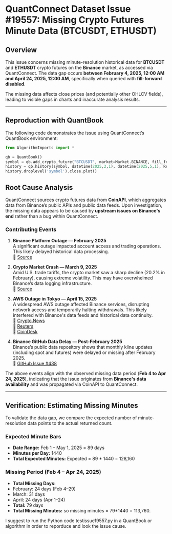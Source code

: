 # QuantConnect Dataset Issue #19557: Missing Crypto Futures Minute Data (BTCUSDT, ETHUSDT)

## Overview

This issue concerns missing minute-resolution historical data for **BTCUSDT** and **ETHUSDT** crypto futures on the **Binance** market, as accessed via QuantConnect. The data gap occurs **between February 4, 2025, 12:00 AM and April 24, 2025, 12:00 AM**, specifically when queried with **fill-forward disabled**.

The missing data affects close prices (and potentially other OHLCV fields), leading to visible gaps in charts and inaccurate analysis results.

---

## Reproduction with QuantBook

The following code demonstrates the issue using QuantConnect’s QuantBook environment:

```python
from AlgorithmImports import *

qb = QuantBook()
symbol = qb.add_crypto_future("BTCUSDT", market=Market.BINANCE, fill_forward=False).symbol
history = qb.history(symbol, datetime(2025,2,1), datetime(2025,5,1), Resolution.MINUTE)
history.droplevel('symbol').close.plot()
```

## Root Cause Analysis

QuantConnect sources crypto futures data from **CoinAPI**, which aggregates data from Binance’s public APIs and public data feeds. Upon investigation, the missing data appears to be caused by **upstream issues on Binance's end** rather than a bug within QuantConnect.

### Contributing Events

1. **Binance Platform Outage — February 2025**  
   A significant outage impacted account access and trading operations. This likely delayed historical data processing.  
   📎 [Source](https://www.binance.com/en/square/post/21656107361106)

2. **Crypto Market Crash — March 9, 2025**  
   Amid U.S. trade tariffs, the crypto market saw a sharp decline (20.2% in February), causing extreme volatility. This may have overwhelmed Binance’s data logging infrastructure.  
   📎 [Source](https://www.binance.com/en/square/post/21326784028217)

3. **AWS Outage in Tokyo — April 15, 2025**  
   A widespread AWS outage affected Binance services, disrupting network access and temporarily halting withdrawals. This likely interfered with Binance's data feeds and historical data continuity.  
   📎 [Crypto.News](https://crypto.news/binance-multi-layered-challenges-april-2025/)  
   📎 [Reuters](https://www.reuters.com/technology/binance-services-start-recover-after-network-interruption-2025-04-15/)  
   📎 [CoinDesk](https://www.coindesk.com/markets/2025/04/15/binance-kucoin-and-other-crypto-firms-hit-by-amazon-web-service-issue)

4. **Binance GitHub Data Delay — Post-February 2025**  
   Binance’s public data repository shows that monthly kline updates (including spot and futures) were delayed or missing after February 2025.  
   📎 [GitHub Issue #438](https://github.com/binance/binance-public-data/issues)

The above events align with the observed missing data period (**Feb 4 to Apr 24, 2025**), indicating that the issue originates from **Binance's data availability** and was propagated via CoinAPI to QuantConnect.

---

## Verification: Estimating Missing Minutes

To validate the data gap, we compare the expected number of minute-resolution data points to the actual returned count.

### Expected Minute Bars

- **Date Range:** Feb 1 – May 1, 2025 = 89 days  
- **Minutes per Day:** 1440  
- **Total Expected Minutes:** Expected = 89 * 1440 = 128,160 


### Missing Period (Feb 4 – Apr 24, 2025)

- **Total Missing Days:**  
- February: 24 days (Feb 4–29)  
- March: 31 days  
- April: 24 days (Apr 1–24)  
- **Total:** 79 days  
- **Total Missing Minutes:**  so missing minutes = 79*1440 = 113,760.

 I suggest to run the Python code  testissue19557.py  in a QuantBook or algorithm in order to reporduce and look the issue cause.



